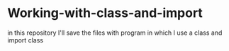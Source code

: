 # Working-with-class-and-import
in this repository I'll save the files with program in which I use a class and import class
